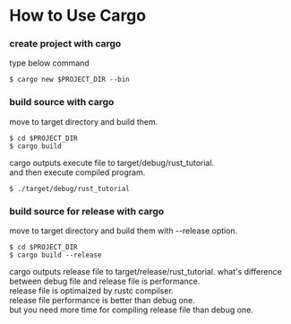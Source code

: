 # How to Use Cargo
### create project with cargo
type below command
```
$ cargo new $PROJECT_DIR --bin
```

### build source with cargo
move to target directory and build them.
```
$ cd $PROJECT_DIR
$ cargo build
```

cargo outputs execute file to target/debug/rust_tutorial.  
and then execute compiled program.
```
$ ./target/debug/rust_tutorial
```

### build source for release with cargo
move to target directory and build them with --release option.
```
$ cd $PROJECT_DIR
$ cargo build --release
```

cargo outputs release file to target/release/rust_tutorial.
what's difference between debug file and release file is performance.  
release file is optimaized by rustc compilser.  
release file performance is better than debug one.  
but you need more time for compiling release file than debug one.